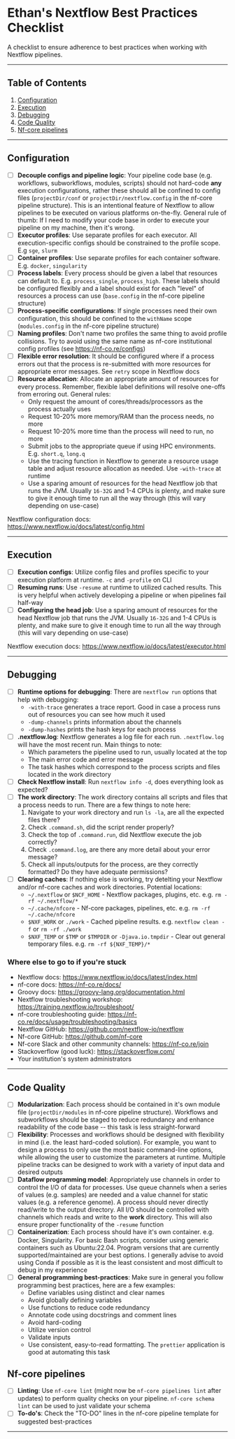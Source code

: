 # Ethan's Nextflow Best Practices Checklist

A checklist to ensure adherence to best practices when working with Nextflow pipelines.

---

## Table of Contents
1. [Configuration](#configuration)
2. [Execution](#execution)
3. [Debugging](#debugging)
4. [Code Quality](#code-quality)
5. [Nf-core pipelines](#nf-core-pipelines)

---

## Configuration
- [ ] **Decouple configs and pipeline logic**: Your pipeline code base (e.g. workflows, subworkflows, modules, scripts) should not hard-code **any** execution configurations, rather these should all be confined to config files (`projectDir/conf` or `projectDir/nextflow.config` in the nf-core pipeline structure). This is an intentional feature of Nextflow to allow pipelines to be executed on various platforms on-the-fly. General rule of thumb: If I need to modify your code base in order to execute your pipeline on my machine, then it's wrong.
- [ ] **Executor profiles**: Use separate profiles for each executor. All execution-specific configs should be constrained to the profile scope. E.g `sge`, `slurm`
- [ ] **Container profiles**: Use separate profiles for each container software. E.g. `docker`, `singularity`
- [ ] **Process labels**: Every process should be given a label that resources can default to. E.g. `process_single`, `process_high`. These labels should be configured flexibly and a label should exist for each "level" of resources a process can use (`base.config` in the nf-core pipeline structure)
- [ ] **Process-specific configurations**: If single processes need their own configuration, this should be confined to the `withName` scope (`modules.config` in the nf-core pipeline structure)
- [ ] **Naming profiles**: Don't name two profiles the same thing to avoid profile collisions. Try to avoid using the same name as nf-core institutional config profiles (see https://nf-co.re/configs)
- [ ] **Flexible error resolution**: It should be configured where if a process errors out that the process is re-submitted with more resources for appropriate error messages. See `retry` scope in Nextflow docs
- [ ] **Resource allocation**: Allocate an appropriate amount of resources for every process. Remember, flexible label definitions will resolve one-offs from erroring out. General rules:
    - Only request the amount of cores/threads/processors as the process actually uses
    - Request 10-20% more memory/RAM than the process needs, no more
    - Request 10-20% more time than the process will need to run, no more
    - Submit jobs to the appropriate queue if using HPC environments. E.g. `short.q`, `long.q`
    - Use the tracing function in Nextflow to generate a resource usage table and adjust resource allocation as needed. Use `-with-trace` at runtime
    - Use a sparing amount of resources for the head Nextflow job that runs the JVM. Usually `16-32G` and 1-4 CPUs is plenty, and make sure to give it enough time to run all the way through (this will vary depending on use-case)

Nextflow configuration docs: https://www.nextflow.io/docs/latest/config.html

---

## Execution
- [ ] **Execution configs**: Utilize config files and profiles specific to your execution platform at runtime. `-c` and `-profile` on CLI
- [ ] **Resuming runs**: Use `-resume` at runtime to utilized cached results. This is very helpful when actively developing a pipeline or when pipelines fail half-way
- [ ] **Configuring the head job**: Use a sparing amount of resources for the head Nextflow job that runs the JVM. Usually `16-32G` and 1-4 CPUs is plenty, and make sure to give it enough time to run all the way through (this will vary depending on use-case)

Nextflow execution docs: https://www.nextflow.io/docs/latest/executor.html

---

## Debugging
- [ ] **Runtime options for debugging**: There are `nextflow run` options that help with debugging:
    - `-with-trace` generates a trace report. Good in case a process runs out of resources you can see how much it used
    - `-dump-channels` prints information about the channels
    - `-dump-hashes` prints the hash keys for each process
- [ ] **.nextflow.log**: Nextflow generates a log file for each run. `.nextflow.log` will have the most recent run. Main things to note:
    - Which parameters the pipeline used to run, usually located at the top
    - The main error code and error message
    - The task hashes which correspond to the process scripts and files located in the work directory
- [ ] **Check Nextflow install**: Run `nextflow info -d`, does everything look as expected?
- [ ] **The work directory**: The work directory contains all scripts and files that a process needs to run. There are a few things to note here:
    1. Navigate to your work directory and run `ls -la`, are all the expected files there?
    2. Check `.command.sh`, did the script render properly?
    3. Check the top of `.command.run`, did Nextflow execute the job correctly?
    4. Check `.command.log`, are there any more detail about your error message?
    5. Check all inputs/outputs for the process, are they correctly formatted? Do they have adequate permissions?
- [ ] **Clearing caches**: If nothing else is working, try detelting your Nextflow and/or nf-core caches and work directories. Potential locations:
    - `~/.nextflow` or `$NCF_HOME` - Nextflow packages, plugins, etc. e.g. `rm -rf ~/.nextflow/*`
    - `~/.cache/nfcore` - Nf-core packages, pipelines, etc. e.g. `rm -rf ~/.cache/nfcore`
    - `$NXF_WORK` or `./work` - Cached pipeline results. e.g. `nextflow clean -f` or `rm -rf ./work`
    - `$NXF_TEMP` or `$TMP` or `$TMPDIR` or `-Djava.io.tmpdir` - Clear out general temporary files. e.g. `rm -rf ${NXF_TEMP}/*`

### Where else to go to if you're stuck
- Nextflow docs: https://www.nextflow.io/docs/latest/index.html
- nf-core docs: https://nf-co.re/docs/
- Groovy docs: https://groovy-lang.org/documentation.html
- Nextflow troubleshooting workshop: https://training.nextflow.io/troubleshoot/
- nf-core troubleshooting guide: https://nf-co.re/docs/usage/troubleshooting/basics
- Nextflow GitHub: https://github.com/nextflow-io/nextflow
- Nf-core GitHub: https://github.com/nf-core
- Nf-core Slack and other community channels: https://nf-co.re/join
- Stackoverflow (good luck): https://stackoverflow.com/
- Your institution's system administrators

---

## Code Quality
- [ ] **Modularization**: Each process should be contained in it's own module file (`projectDir/modules` in nf-core pipeline structure). Workflows and subworkflows should be staged to reduce redundancy and enhance readability of the code base -- this task is less straight-forward
- [ ] **Flexibility**: Processes and workflows should be designed with flexibility in mind (i.e. the least hard-coded solution). For example, you want to design a process to only use the most basic command-line options, while allowing the user to customize the parameters at runtime. Multiple pipeline tracks can be designed to work with a variety of input data and desired outputs
- [ ] **Dataflow programming model**: Appropriately use channels in order to control the I/O of data for processes. Use queue channels when a series of values (e.g. samples) are needed and a value channel for static values (e.g. a reference genome). A process should never directly read/write to the output directory. All I/O should be controlled with channels which reads and write to the **work** directory. This will also ensure proper functionality of the `-resume` function
- [ ] **Containerization**: Each process should have it's own container. e.g. Docker, Singularity. For basic Bash scripts, consider using generic containers such as Ubuntu:22.04. Program versions that are currently supported/maintained are your best options. I generally advise to avoid using Conda if possible as it is the least consistent and most difficult to debug in my experience
- [ ] **General programming best-practices**: Make sure in general you follow programming best practices, here are a few examples:
    - Define variables using distinct and clear names
    - Avoid globally defining variables
    - Use functions to reduce code redundancy
    - Annotate code using docstrings and comment lines
    - Avoid hard-coding
    - Utilize version control
    - Validate inputs
    - Use consistent, easy-to-read formatting. The `prettier` application is good at automating this task

## Nf-core pipelines
- [ ] **Linting**: Use `nf-core lint` (might now be `nf-core pipelines lint` after updates) to perform quality checks on your pipeline. `nf-core schema lint` can be used to just validate your schema
- [ ] **To-do's**: Check the "TO-DO" lines in the nf-core pipeline template for suggested best-practices
 
---
